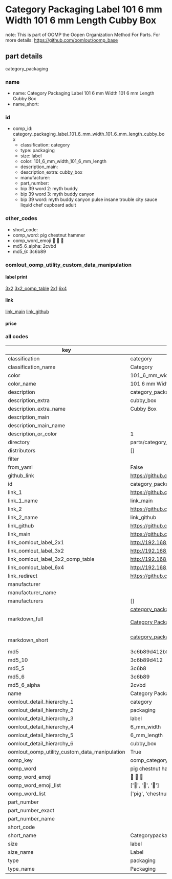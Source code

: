 # Category Packaging Label 101 6 mm Width 101 6 mm Length Cubby Box  

note: This is part of OOMP the Oopen Organization Method For Parts. For more details: https://github.com/oomlout/oomp_base

##  part details
  



category_packaging



### name
* name: Category Packaging Label 101 6 mm Width 101 6 mm Length Cubby Box
* name_short: 
### id
* oomp_id: category_packaging_label_101_6_mm_width_101_6_mm_length_cubby_box
  * classification: category
  * type: packaging
  * size: label
  * color: 101_6_mm_width_101_6_mm_length
  * description_main: 
  * description_extra: cubby_box
  * manufacturer: 
  * part_number: 
  * bip 39 word 2: myth buddy
  * bip 39 word 3: myth buddy canyon
  * bip 39 word: myth buddy canyon pulse insane trouble city sauce liquid chef cupboard adult

### other_codes
* short_code: 
* oomp_word: pig chestnut hammer
* oomp_word_emoji :pig: :chestnut: :hammer:
* md5_6_alpha: 2cvbd
* md5_6: 3c6b89






### oomlout_oomp_utility_custom_data_manipulation
#### label print
[3x2](http://192.168.1.245:1112/?label=oomp%202cvbd)
[3x2_oomp_table](http://192.168.1.108:1112/?label=oomp%202cvbd)
[2x1](http://192.168.1.242:1112/?label=oomp%202cvbd)
[6x4](http://192.168.1.55:1112/?label=oomp%202cvbd)    

#### link

[link_main](https://github.com/oomlout/oomlout_oomp_version_1_messy/tree/main/parts/category_packaging_label_101_6_mm_width_101_6_mm_length_cubby_box) [link_github](https://github.com/oomlout/oomlout_oomp_version_1_messy/tree/main/parts/category_packaging_label_101_6_mm_width_101_6_mm_length_cubby_box)                             

#### price







### all codes 
| key | value |  
| --- | --- |  
| classification | category |  
| classification_name | Category |  
| color | 101_6_mm_width_101_6_mm_length |  
| color_name | 101 6 mm Width 101 6 mm Length |  
| description | category_packaging |  
| description_extra | cubby_box |  
| description_extra_name | Cubby Box |  
| description_main |  |  
| description_main_name |  |  
| description_or_color | 1  |  
| directory | parts/category_packaging_label_101_6_mm_width_101_6_mm_length_cubby_box |  
| distributors | [] |  
| filter |  |  
| from_yaml | False |  
| github_link | https://github.com/oomlout/oomlout_oomp_part_src/tree/main/parts/category_packaging_label_101_6_mm_width_101_6_mm_length_cubby_box |  
| id | category_packaging_label_101_6_mm_width_101_6_mm_length_cubby_box |  
| link_1 | https://github.com/oomlout/oomlout_oomp_version_1_messy/tree/main/parts/category_packaging_label_101_6_mm_width_101_6_mm_length_cubby_box |  
| link_1_name | link_main |  
| link_2 | https://github.com/oomlout/oomlout_oomp_version_1_messy/tree/main/parts/category_packaging_label_101_6_mm_width_101_6_mm_length_cubby_box |  
| link_2_name | link_github |  
| link_github | https://github.com/oomlout/oomlout_oomp_version_1_messy/tree/main/parts/category_packaging_label_101_6_mm_width_101_6_mm_length_cubby_box |  
| link_main | https://github.com/oomlout/oomlout_oomp_version_1_messy/tree/main/parts/category_packaging_label_101_6_mm_width_101_6_mm_length_cubby_box |  
| link_oomlout_label_2x1 | http://192.168.1.242:1112/?label=oomp%202cvbd |  
| link_oomlout_label_3x2 | http://192.168.1.245:1112/?label=oomp%202cvbd |  
| link_oomlout_label_3x2_oomp_table | http://192.168.1.108:1112/?label=oomp%202cvbd |  
| link_oomlout_label_6x4 | http://192.168.1.55:1112/?label=oomp%202cvbd |  
| link_redirect | https://github.com/oomlout/oomlout_oomp_version_1_messy/tree/main/parts/category_packaging_label_101_6_mm_width_101_6_mm_length_cubby_box |  
| manufacturer |  |  
| manufacturer_name |  |  
| manufacturers | [] |  
| markdown_full | [category_packaging_label_101_6_mm_width_101_6_mm_length_cubby_box](none)<br>[](none)<br>[Category Packaging Label 101 6 Mm Width 101 6 Mm Length Cubby Box](none)<br><br> |  
| markdown_short | [category_packaging_label_101_6_mm_width_101_6_mm_length_cubby_box](none)<br><br> |  
| md5 | 3c6b89d412bf852fa43a7ad843875c94 |  
| md5_10 | 3c6b89d412 |  
| md5_5 | 3c6b8 |  
| md5_6 | 3c6b89 |  
| md5_6_alpha | 2cvbd |  
| name | Category Packaging Label 101 6 mm Width 101 6 mm Length Cubby Box |  
| oomlout_detail_hierarchy_1 | category |  
| oomlout_detail_hierarchy_2 | packaging |  
| oomlout_detail_hierarchy_3 | label |  
| oomlout_detail_hierarchy_4 | 6_mm_width |  
| oomlout_detail_hierarchy_5 | 6_mm_length |  
| oomlout_detail_hierarchy_6 | cubby_box |  
| oomlout_oomp_utility_custom_data_manipulation | True |  
| oomp_key | oomp_category_packaging_label_101_6_mm_width_101_6_mm_length_cubby_box |  
| oomp_word | pig chestnut hammer |  
| oomp_word_emoji | :pig: :chestnut: :hammer: |  
| oomp_word_emoji_list | [':pig:', ':chestnut:', ':hammer:'] |  
| oomp_word_list | ['pig', 'chestnut', 'hammer'] |  
| part_number |  |  
| part_number_exact |  |  
| part_number_name |  |  
| short_code |  |  
| short_name | Categorypackaging |  
| size | label |  
| size_name | Label |  
| type | packaging |  
| type_name | Packaging |  

